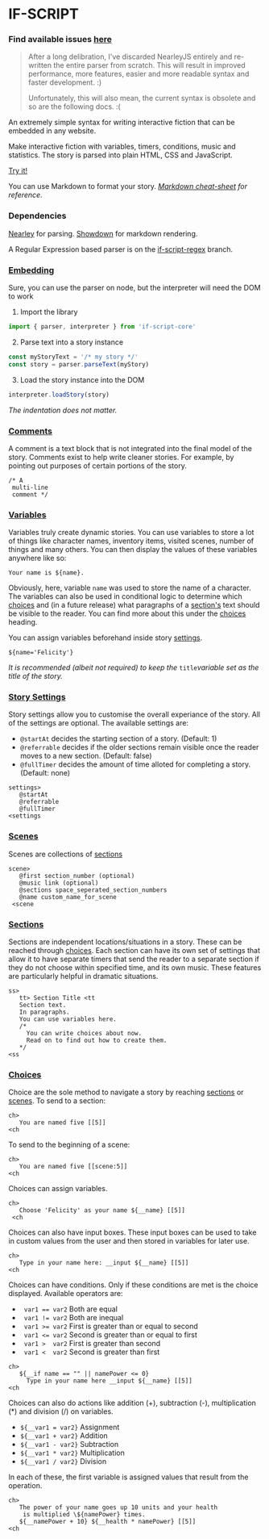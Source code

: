 # IF-SCRIPT

### Find available issues [here](https://github.com/PlytonRexus/if-script/issues)

> After a long delibration, I've discarded NearleyJS entirely and re-written the entire parser from scratch. 
> This will result in improved performance, more features, easier and more readable syntax and faster development. :)
> 
> Unfortunately, this will also mean, the current syntax is obsolete and so are the following docs. :(

An extremely simple syntax for writing interactive fiction that can be embedded in any website.

Make interactive fiction with variables, timers, conditions, music and statistics. The story is parsed into plain HTML, CSS and JavaScript.

[Try it!](https://plytonrexus.github.io/if-script/)

You can use Markdown to format your story. 
_[Markdown cheat-sheet](https://www.markdownguide.org/cheat-sheet/) for reference._

### Dependencies
[Nearley](https://github.com/kach/nearley) for parsing.
[Showdown](https://github.com/showdownjs/showdown) for markdown rendering.

A Regular Expression based parser is on the [if-script-regex](https://github.com/PlytonRexus/if-script/tree/if-script-regex) branch.

### [Embedding](#embedding)
Sure, you can use the parser on node, but the interpreter will need the DOM to work

1. Import the library
```js
import { parser, interpreter } from 'if-script-core'
```
2. Parse text into a story instance
```js
const myStoryText = '/* my story */'
const story = parser.parseText(myStory)
```
3. Load the story instance into the DOM
```js
interpreter.loadStory(story)
```

*The indentation does not matter.*

### [Comments](#comments)

A comment is a text block that is not integrated into the final model of the story. Comments exist to help write cleaner stories. For example, by pointing out purposes of certain portions of the story.
```
/* A
 multi-line
 comment */
 ```

### [Variables](#variables)

Variables truly create dynamic stories. You can use variables to store a lot of things like character names, inventory items, visited scenes, number of things and many others. You can then display the values of these variables anywhere like so:
```
Your name is ${name}.
```
Obviously, here, variable `name` was used to store the name of a character.
 The variables can also be used in conditional logic to determine which [choices](#choice-syntax) and (in a future release) what paragraphs of a [section's](#section-syntax) text should be visible to the reader. You can find more about this under the [choices](#choice-syntax) heading.

You can assign variables beforehand inside story [settings](#settings-syntax).

```
${name='Felicity'}
```

 *It is recommended (albeit not required) to keep the* `title`*variable set as the title of the story.*

### [Story Settings](#story-settings)

Story settings allow you to customise the overall experiance of the story. All of the settings are optional. The available settings are:

-   `@startAt` decides the starting section of a story. (Default: 1)
-   `@referrable` decides if the older sections remain visible once the reader moves to a new section. (Default: false)
-   `@fullTimer` decides the amount of time alloted for completing a story. (Default: none)
```
settings>
   @startAt
   @referrable
   @fullTimer
<settings
```

### [Scenes](#scenes)

Scenes are collections of [sections](#scene-syntax)
```
scene>
   @first section_number (optional)
   @music link (optional)
   @sections space_seperated_section_numbers
   @name custom_name_for_scene
 <scene
````
### [Sections](#section-syntax)

Sections are independent locations/situations in a story. These can be reached through [choices](#choice-syntax). Each section can have its own set of settings that allow it to have separate timers that send the reader to a separate section if they do not choose within specified time, and its own music. These features are particularly helpful in dramatic situations.
```
ss>
   tt> Section Title <tt
   Section text.
   In paragraphs.
   You can use variables here.
   /*
     You can write choices about now.
     Read on to find out how to create them.
   */
<ss
```
### [Choices](#choices)

Choice are the sole method to navigate a story by reaching [sections](#section-syntax) or [scenes](#scene-syntax). To send to a section:
```
ch>
   You are named five [[5]]
<ch
```
To send to the beginning of a scene:
```
ch>
   You are named five [[scene:5]]
<ch
```
Choices can assign variables.
```
ch>
   Choose 'Felicity' as your name ${__name} [[5]]
 <ch
```
Choices can also have input boxes. These input boxes can be used to take in custom values from the user and then stored in variables for later use.
```
ch>
   Type in your name here: __input ${__name} [[5]]
<ch
```
Choices can have conditions. Only if these conditions are met is the choice displayed. Available operators are:

-   ` var1 == var2`   Both are equal
-   ` var1 != var2`   Both are inequal
-   ` var1 >= var2`   First is greater than or equal to second
-   ` var1 <= var2`   Second is greater than or equal to first
-   ` var1 >  var2`   First is greater than second
-   ` var1 <  var2`   Second is greater than first
```
ch>
   ${__if name == "" || namePower <= 0}
     Type in your name here __input ${__name} [[5]]
<ch
```
Choices can also do actions like addition (+), subtraction (-), multiplication (\*) and division (/) on variables.

- `${__var1 = var2}` Assignment
- `${__var1 + var2}` Addition
- `${__var1 - var2}` Subtraction
- `${__var1 * var2}` Multiplication
- `${__var1 / var2}` Division

In each of these, the first variable is assigned values that result from the operation.
```
ch>
   The power of your name goes up 10 units and your health 
    is multiplied \${namePower} times.
   ${__namePower + 10} ${__health * namePower} [[5]]
<ch
```
